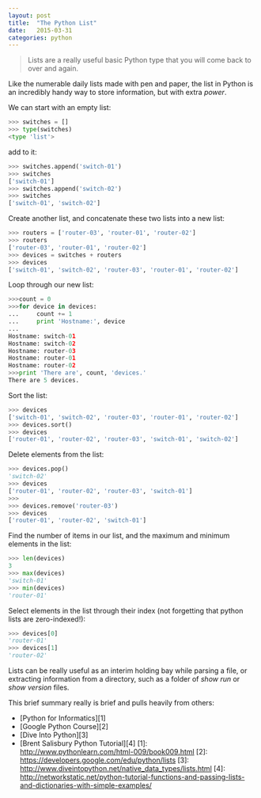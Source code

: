 ```yaml
---
layout: post
title:  "The Python List"
date:   2015-03-31
categories: python
---
```


> Lists are a really useful basic Python type that you will come back to over and again.

Like the numerable daily lists made with pen and paper, the list in Python is an incredibly handy way to store information, but with extra *power*.

We can start with an empty list:
```python
>>> switches = []
>>> type(switches)
<type 'list'>
```
add to it:
```python
>>> switches.append('switch-01')
>>> switches
['switch-01']
>>> switches.append('switch-02')
>>> switches
['switch-01', 'switch-02']
```
Create another list, and concatenate these two lists into a new list:
```python
>>> routers = ['router-03', 'router-01', 'router-02']
>>> routers
['router-03', 'router-01', 'router-02']
>>> devices = switches + routers
>>> devices
['switch-01', 'switch-02', 'router-03', 'router-01', 'router-02']
```
Loop through our new list:
```python
>>>count = 0
>>>for device in devices:
...		count += 1
...     print 'Hostname:', device
...
Hostname: switch-01
Hostname: switch-02
Hostname: router-03
Hostname: router-01
Hostname: router-02
>>>print 'There are', count, 'devices.'
There are 5 devices.
```
Sort the list:
```python
>>> devices
['switch-01', 'switch-02', 'router-03', 'router-01', 'router-02']
>>> devices.sort()
>>> devices
['router-01', 'router-02', 'router-03', 'switch-01', 'switch-02']
```
Delete elements from the list:
```python
>>> devices.pop()
'switch-02'
>>> devices
['router-01', 'router-02', 'router-03', 'switch-01']
>>>
>>> devices.remove('router-03')
>>> devices
['router-01', 'router-02', 'switch-01']
```
Find the number of items in our list, and the maximum and minimum elements in the list:
```python
>>> len(devices)
3
>>> max(devices)
'switch-01'
>>> min(devices)
'router-01'
```
Select elements in the list through their index (not forgetting that python lists are zero-indexed!):
```python
>>> devices[0]
'router-01'
>>> devices[1]
'router-02'
```
Lists can be really useful as an interim holding bay while parsing a file, or extracting information from a directory, such as a folder of *show run* or *show version* files.

This brief summary really is brief and pulls heavily from others:
- [Python for Informatics][1]
- [Google Python Course][2]
- [Dive Into Python][3]
- [Brent Salisbury Python Tutorial][4]
[1]: http://www.pythonlearn.com/html-009/book009.html
[2]: https://developers.google.com/edu/python/lists
[3]: http://www.diveintopython.net/native_data_types/lists.html
[4]: http://networkstatic.net/python-tutorial-functions-and-passing-lists-and-dictionaries-with-simple-examples/
